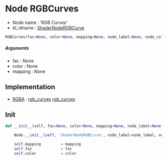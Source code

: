 # Node RGBCurves

- Node name : 'RGB Curves'
- bl_idname : [ShaderNodeRGBCurve](https://docs.blender.org/api/current/bpy.types.ShaderNodeRGBCurve.html)


``` python
RGBCurves(fac=None, color=None, mapping=None, node_label=None, node_color=None)
```
##### Arguments

- fac : None
- color : None
- mapping : None

## Implementation

- [RGBA](/docs/GeoNodes/socket_RGBA.md) : [rgb_curves](/docs/GeoNodes/socket_RGBA.md#rgb_curves) [rgb_curves](/docs/GeoNodes/socket_RGBA.md#rgb_curves)

## Init

``` python
def __init__(self, fac=None, color=None, mapping=None, node_label=None, node_color=None):

    Node.__init__(self, 'ShaderNodeRGBCurve', node_label=node_label, node_color=node_color)

    self.mapping         = mapping
    self.fac             = fac
    self.color           = color
```
